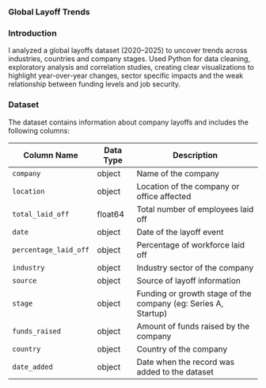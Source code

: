 ### Global Layoff Trends

### Introduction
I analyzed a global layoffs dataset (2020–2025) to uncover trends across industries, countries and company stages. Used Python for data cleaning, exploratory analysis and correlation studies, creating clear visualizations to highlight year-over-year changes, sector specific impacts and the weak relationship between funding levels and job security.


### Dataset

The dataset contains information about company layoffs and includes the following columns:

| Column Name         | Data Type   | Description |
|--------------------|------------|------------|
| `company`           | object     | Name of the company |
| `location`          | object     | Location of the company or office affected |
| `total_laid_off`    | float64    | Total number of employees laid off |
| `date`              | object     | Date of the layoff event |
| `percentage_laid_off` | object   | Percentage of workforce laid off |
| `industry`          | object     | Industry sector of the company |
| `source`            | object     | Source of layoff information |
| `stage`             | object     | Funding or growth stage of the company (eg: Series A, Startup) |
| `funds_raised`      | object     | Amount of funds raised by the company |
| `country`           | object     | Country of the company |
| `date_added`        | object     | Date when the record was added to the dataset |

